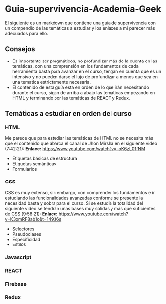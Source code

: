 # Guia-supervivencia-Academia-Geek
El siguiente es un markdown que contiene una guía de supervivencia con un compendio de las temáticas a estudiar y los enlaces a mi parecer más adecuados para ello.

## Consejos
- Es importante ser pragmáticos, no profundizar más de la cuenta en las temáticas, con una comprensión en los fundamentos de cada herramienta basta para avanzar en el curso, tengan en cuenta que es un intensivo y no pueden darse el lujo de profundizar a menos que sea en una tematica estrictamente necesaria.
- El contenido de esta guía esta en orden de lo que irán necesitando durante el curso, sigan de arriba a abajo las temáticas empezando en HTML y terminando por las temáticas de REACT y Redux.

## Temáticas a estudiar en orden del curso

### HTML
Me parece que para estudiar las temáticas de HTML no se necesita más que el contenido que abarca el canal de Jhon Mirsha en el siguiente video (7:42:21):
**Enlace:** https://www.youtube.com/watch?v=-oK6zL01fNM
- Etiquetas básicas de estructura
- Etiquetas semánticas
- Formularios

### CSS
CSS es muy extenso, sin embargo, con comprender los fundamentos e ir estudiando las funcionalidades avanzadas conforme se presente la necesidad basta y sobra para el curso. Si se estudia la totalidad del siguiente video se tendrán unas bases muy sólidas y más que suficientes de CSS (9:58:21):
**Enlace:** https://www.youtube.com/watch?v=K3xmRF8ab1o&t=14936s
- Selectores
- Pseudoclases
- Especificidad
- Estilos

### Javascript

### REACT

### Firebase

### Redux
